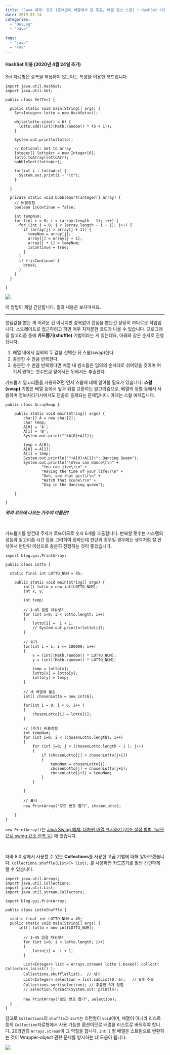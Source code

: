 ```yaml
---
title: "Java 예제: 로또 (중복없이 배열에서 값 추출, 배열 원소 스왑) + HashSet 이용"
date: 2019-01-14
categories: 
  - "DevLog"
  - "Java"

tags: 
  - "java"
  - "자바"
---
```


#### **HashSet 이용 (2020년 4월 24일 추가)**

Set 자료형은 중복을 허용하지 않는다는 특성을 이용한 코드입니다.

```
import java.util.HashSet;
import java.util.Set;

public class SetTest {

  public static void main(String[] args) {
    Set<Integer> lotto = new HashSet<>();

    while(lotto.size() < 6) {
      lotto.add((int)(Math.random() * 45 + 1));
    }

    System.out.println(lotto);

    // Optional: Set to array
    Integer[] lottoArr = new Integer[6];
    lotto.toArray(lottoArr);
    bubbleSort(lottoArr);

    for(int i : lottoArr) {
      System.out.print(i + "\t");
    }

  }

  private static void bubbleSort(Integer[] array) {
    // 버블정렬
    boolean isContinue = false;
    
    int tempNum;
    for (int i = 0; i < (array.length - 1); i++) {            
      for (int j = 0; j < (array.length - i - 1); j++) {
        if (array[j] > array[j + 1]) {
          tempNum = array[j];
          array[j] = array[j + 1];
          array[j + 1] = tempNum;
          isContinue = true;
        }
      }
      if (!isContinue) {
        break;
      }
    }
  }

}

```

 ![](/assets/img/wp-content/uploads/2019/01/스크린샷-2020-04-24-오후-2.48.59.png)

이 방법이 제일 간단합니다. 밑의 내용은 보지마세요.

* * *

랜덤값을 뽑는 게 어려운 건 아니지만 중복없이 랜덤을 뽑는건 상당히 까다로운 작업입니다. 스트레이트로 접근하려고 하면 매우 지저분한 코드가 나올 수 있습니다. 프로그래밍 알고리즘 중에 **카드뽑기(shuffle)** 기법이라는 게 있는데요, 아래와 같은 순서로 진행됩니다.

1. 배열 내에서 임의의 두 값을 선택한 뒤 스왑(swap)한다.
2. 충분한 수 만큼 반복한다.
3. 충분한 수 만큼 반복했다면 배열 내 원소들은 임의의 순서대로 섞여있을 것이며 여기서 원하는 갯수만큼 앞에서든 뒤에서든 추출한다.

카드뽑기 알고리즘을 사용하려면 먼저 스왑에 대해 알아볼 필요가 있습니다. **스왑(swap)** 기법은 배열 등에서 앞과 뒤를 교환하는 알고리즘으로, 배열의 정렬 등에서 사용하며 정보처리기사에서도 단골로 출제되는 문제입니다. 아래는 스왑 예제입니다.

```
public class ArraySwap {
    
    public static void main(String[] args) {
        char[] A = new char[2];
        char temp;
        A[0] = 'A';
        A[1] = 'B';
        System.out.print(""+A[0]+A[1]);
        
        temp = A[0];
        A[0] = A[1];
        A[1] = temp;
        System.out.println(""+A[0]+A[1]+": Dancing Queen");
        System.out.println("\nYou can dance\r\n" + 
                "You can jive\r\n" + 
                "Having the time of your life\r\n" + 
                "Ooh, see that girl\r\n" + 
                "Watch that scene\r\n" + 
                "Dig in the dancing queen");
        
    }
 
}
```

**_위의 코드에 나오는 가수의 이름은?_**

 

카드뽑기를 할건데 주제가 로또이므로 숫자 6개를 추출합니다. 반복할 횟수는 시스템의 성능과 알고리즘 시간 등을 고려하여 정하는데 천단위 경우일 경우에는 생각처럼 잘 안섞여서 만단위 이상으로 충분히 진행하는 것이 좋겠습니다.

```
import blog.gui.PrintArray;

public class Lotto {
  
  static final int LOTTO_NUM = 45;
 
    public static void main(String[] args) {
        int[] lotto = new int[LOTTO_NUM];
        int x, y;
        
        int temp;
        
        // 1~45 일괄 채워넣기
        for (int i=0; i < lotto.length; i++)
        {
            lotto[i] =  i + 1;
            // System.out.println(lotto[i]);
        }
        
        // 섞기
        for(int i = 1; i <= 100000; i++)
        {
            x = (int)(Math.random() * LOTTO_NUM);
            y = (int)(Math.random() * LOTTO_NUM);
            
            temp = lotto[x];
            lotto[x] = lotto[y];
            lotto[y] = temp;
        }
        
        // 새 배열에 옮김
        int[] chosenLotto = new int[6];
        
        for(int i = 0; i < 6; i++ )
        {
            chosenLotto[i] = lotto[i];
        }
        
        // (추가) 버블정렬
        int tempNum;
        for (int i=0; i < (chosenLotto.length); i++)
        {            
            for (int j=0; j < (chosenLotto.length - 1 ); j++)
            {
                if (chosenLotto[j] > chosenLotto[j+1])
                {
                    tempNum = chosenLotto[j];
                    chosenLotto[j] = chosenLotto[j+1];
                    chosenLotto[j+1] = tempNum;
                }
            }
        
        }
        
        // 표시
        new PrintArray("로또 번호 뽑기", chosenLotto);

    }
}
```

`new PrintArray()`는 [Java Swing 예제: 다차원 배열 표시하기 (기초 설정 방법, for문으로 swing 요소 반복 등)](http://yoonbumtae.com/?p=588) 에 있습니다.

 

자바 8 이상에서 사용할 수 있는 **Collections**를 사용한 고급 기법에 대해 알아보겠습니다. `Collections.shuffle(List<?> list);` 를 사용하면 카드뽑기를 훨씬 간편하게 할 수 있습니다.

```
import java.util.Arrays;
import java.util.Collections;
import java.util.List;
import java.util.stream.Collectors;

import blog.gui.PrintArray;

public class LottoShuffle {

  static final int LOTTO_NUM = 45;
  public static void main(String[] args) {
      int[] lotto = new int[LOTTO_NUM];
        
        // 1~45 일괄 채워넣기
        for (int i=0; i < lotto.length; i++)
        {
            lotto[i] =  i + 1;
        }
        
        List<Integer> list = Arrays.stream( lotto ).boxed().collect( Collectors.toList() );
        Collections.shuffle(list);	// 섞기
        List<Integer> selection = list.subList(0, 6);	// 6개 추출
        Collections.sort(selection); // 추출한 6개 정렬 
        // selection.forEach(System.out::println);
        
        new PrintArray("로또 번호 뽑기", selection);
  }
}
```

참고로 `Collections`의 `shuffle`과 `sort`는 리턴형이 `void`이며, 배열이 아니라 리스트 등의 `Collection`자료형에서 사용 가능한 옵션이므로 배열을 리스트로 바꿔줘야 합니다. 20라인의 `Arrays.stream`이 그 역할을 합니다. `int[]` 형 배열은 스트림으로 변환하는 것이 Wrapper-object 관련 문제를 방지하는 데 도움이 됩니다.

 ![](/assets/img/wp-content/uploads/2019/01/collection.png)

